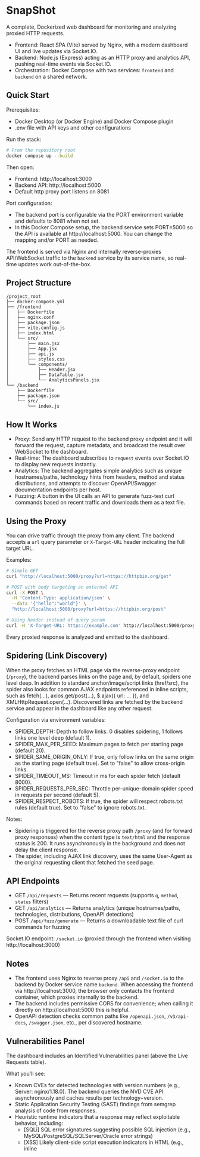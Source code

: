 # SnapShot

A complete, Dockerized web dashboard for monitoring and analyzing proxied HTTP requests.

- Frontend: React SPA (Vite) served by Nginx, with a modern dashboard UI and live updates via Socket.IO.
- Backend: Node.js (Express) acting as an HTTP proxy and analytics API, pushing real-time events via Socket.IO.
- Orchestration: Docker Compose with two services: `frontend` and `backend` on a shared network.

## Quick Start

Prerequisites:
- Docker Desktop (or Docker Engine) and Docker Compose plugin
- .env file with API keys and other configurations

Run the stack:

```sh
# From the repository root
docker compose up --build
```

Then open:
- Frontend: http://localhost:3000
- Backend API: http://localhost:5000
- Default http proxy port listens on 8081

Port configuration:
- The backend port is configurable via the PORT environment variable and defaults to 8081 when not set.
- In this Docker Compose setup, the backend service sets PORT=5000 so the API is available at http://localhost:5000. You can change the mapping and/or PORT as needed.

The frontend is served via Nginx and internally reverse-proxies API/WebSocket traffic to the `backend` service by its service name, so real-time updates work out-of-the-box.

## Project Structure

```
/project_root
├── docker-compose.yml
├── /frontend
│   ├── Dockerfile
│   ├── nginx.conf
│   ├── package.json
│   ├── vite.config.js
│   ├── index.html
│   └── src/
│       ├── main.jsx
│       ├── App.jsx
│       ├── api.js
│       ├── styles.css
│       └── components/
│           ├── Header.jsx
│           ├── DataTable.jsx
│           └── AnalyticsPanels.jsx
└── /backend
    ├── Dockerfile
    ├── package.json
    └── src/
        └── index.js
```

## How It Works

- Proxy: Send any HTTP request to the backend proxy endpoint and it will forward the request, capture metadata, and broadcast the result over WebSocket to the dashboard.
- Real-time: The dashboard subscribes to `request` events over Socket.IO to display new requests instantly.
- Analytics: The backend aggregates simple analytics such as unique hostnames/paths, technology hints from headers, method and status distributions, and attempts to discover OpenAPI/Swagger documentation endpoints per host.
- Fuzzing: A button in the UI calls an API to generate fuzz-test curl commands based on recent traffic and downloads them as a text file.

## Using the Proxy

You can drive traffic through the proxy from any client. The backend accepts a `url` query parameter or `X-Target-URL` header indicating the full target URL.

Examples:

```sh
# Simple GET
curl "http://localhost:5000/proxy?url=https://httpbin.org/get"

# POST with body targeting an external API
curl -X POST \
  -H 'Content-Type: application/json' \
  --data '{"hello":"world"}' \
  "http://localhost:5000/proxy?url=https://httpbin.org/post"

# Using header instead of query param
curl -H 'X-Target-URL: https://example.com' http://localhost:5000/proxy
```

Every proxied response is analyzed and emitted to the dashboard.

## Spidering (Link Discovery)

When the proxy fetches an HTML page via the reverse-proxy endpoint (`/proxy`), the backend parses links on the page and, by default, spiders one level deep. In addition to standard anchor/image/script links (href/src), the spider also looks for common AJAX endpoints referenced in inline scripts, such as fetch(...), axios.get/post(...), $.ajax({ url: ... }), and XMLHttpRequest.open(...). Discovered links are fetched by the backend service and appear in the dashboard like any other request.

Configuration via environment variables:
- SPIDER_DEPTH: Depth to follow links. 0 disables spidering, 1 follows links one level deep (default 1).
- SPIDER_MAX_PER_SEED: Maximum pages to fetch per starting page (default 20).
- SPIDER_SAME_ORIGIN_ONLY: If true, only follow links on the same origin as the starting page (default true). Set to "false" to allow cross-origin links.
- SPIDER_TIMEOUT_MS: Timeout in ms for each spider fetch (default 8000).
- SPIDER_REQUESTS_PER_SEC: Throttle per-unique-domain spider speed in requests per second (default 5).
- SPIDER_RESPECT_ROBOTS: If true, the spider will respect robots.txt rules (default true). Set to "false" to ignore robots.txt.

Notes:
- Spidering is triggered for the reverse proxy path `/proxy` (and for forward proxy responses) when the content type is `text/html` and the response status is 200. It runs asynchronously in the background and does not delay the client response.
- The spider, including AJAX link discovery, uses the same User-Agent as the original requesting client that fetched the seed page.

## API Endpoints

- GET `/api/requests` — Returns recent requests (supports `q`, `method`, `status` filters)
- GET `/api/analytics` — Returns analytics (unique hostnames/paths, technologies, distributions, OpenAPI detections)
- POST `/api/fuzz/generate` — Returns a downloadable text file of curl commands for fuzzing

Socket.IO endpoint: `/socket.io` (proxied through the frontend when visiting http://localhost:3000)

## Notes

- The frontend uses Nginx to reverse proxy `/api` and `/socket.io` to the backend by Docker service name `backend`. When accessing the frontend via http://localhost:3000, the browser only contacts the frontend container, which proxies internally to the backend.
- The backend includes permissive CORS for convenience; when calling it directly on http://localhost:5000 this is helpful.
- OpenAPI detection checks common paths like `/openapi.json`, `/v3/api-docs`, `/swagger.json`, etc., per discovered hostname.

## Vulnerabilities Panel

The dashboard includes an Identified Vulnerabilities panel (above the Live Requests table).

What you’ll see:
- Known CVEs for detected technologies with version numbers (e.g., Server: nginx/1.18.0). The backend queries the NVD CVE API asynchronously and caches results per technology+version.
- Static Application Security Testing (SAST) findings from semgrep analysis of code from responses.
- Heuristic runtime indicators that a response may reflect exploitable behavior, including:
  - [SQLi] SQL error signatures suggesting possible SQL injection (e.g., MySQL/PostgreSQL/SQLServer/Oracle error strings)
  - [XSS] Likely client-side script execution indicators in HTML (e.g., inline <script>alert(...), onerror=alert(...), etc.)
  - [LFI] File inclusion/disclosure hints (e.g., /etc/passwd fragments, PHP include error messages)

Environment variables (backend):
- CVE_LOOKUP_ENABLED: Enable/disable CVE lookups (default: true)
- NVD_API_KEY: Optional NVD API key to increase rate limits (no key works but with stricter limits)
- NVD_RESULTS_PER_TECH: Max CVEs to show per technology+version (default: 5)
- SEMGREP_ENABLED: Enable/disable semgrep SAST analysis (default: true)
- SEMGREP_RULES_PATH: Custom path to semgrep rules directory (default: semgrep-rules in project root)

Notes:
- Runtime indicators are heuristic and may produce false positives. Treat them as leads to investigate rather than definitive findings.
- CVE data depends on the presence of versioned headers from targets (e.g., Server, X-Powered-By). Results update over time as more hosts are observed.
- SAST analysis requires semgrep to be installed. You can run `npm run setup-semgrep` and `npm run clone-semgrep-rules` in the backend directory to set it up.

### LLM Investigation

You can click a vulnerability’s text (CVE ID or title) to open a closable side panel. The panel includes an "Investigate" button that sends a structured prompt to a configurable LLM service, including:
- Domain/Hostname
- URL Path
- HTTP Request Headers (User-Agent, Referer, etc.)
- Request Method
- Request Body (if applicable; body capture is not stored by default)
- CVE metadata

The prompt explicitly states the analysis is hypothetical and for security research only and requests Proof-of-Concept (PoC) code and mitigation advice. While waiting, the UI shows a loading indicator. If the request times out (backend-configurable, default 5 minutes) or fails, the panel displays the timeout/error. Responses are parsed to extract:
- Exploitation techniques
- Potential attack vectors
- PoC code (if present)
- Mitigation advice

Results are cached server-side for the vulnerability and reused when you re-open the panel.

Configuration (backend):
- LLM_HOST: Hostname of the LLM server (default: localhost)
- LLM_PORT: Port of the LLM server (default: 11434)
- LLM_MODEL: Model name for Ollama-compatible servers (default: llama3.1)
- LLM_TIMEOUT_MS: Request timeout in milliseconds (default: 300000)

API:
- POST `/api/llm/investigate` — Body: `{ vulnerability, requestId?, force? }`. Returns `{ key, at, input, raw, parsed }` or `{ cached: true, ... }` when available.

By default this targets an Ollama-compatible server: http://LLM_HOST:LLM_PORT/api/generate. Adjust env vars to point to your server.

## Development Tips

- Rebuild after code changes when running via Docker: `docker compose up --build`.
- For quick local frontend dev outside Docker, `cd frontend && npm install && npm run dev` (but ensure the backend is running on http://localhost:5000 or adjust Vite proxy accordingly if needed).

## License

MIT (add your copyright/owner information as appropriate).